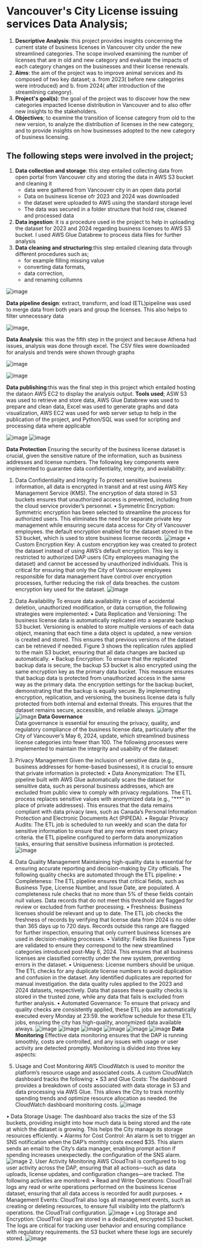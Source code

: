 
# Vancouver's City License issuing services Data Analysis; 
1. **Descriptive Analysis**: this project provides insights concerning the current state of business licenses in Vancouver city under the new streamlined categories. The scope involved examining the number of licenses that are in old and new category and evaluate the impacts of each category changes on the businesses and their license renewals. 
2. **Aims**: the aim of the project was to improve animal services and its composed of two key dataset; a. from 2023( before new categories were introduced) and b. from 2024( after introduction of the streamlining category). 
3. **Project's goal(s)**: the goal of the project was to discover how the new categories impacted license distribution in Vancouver and to also offer new insights to the stakeholders.
4. **Objectives**; to examine the transition of license category from old to the new version, to analyze the distribution of licenses in the new category, and to provide insights on how businesses adopted to the new category of business licensing.
## The following steps were involved in the project;
1. **Data collection and storage**: this step entailed collecting data from open portal from Vancouver city and storing the data in AWS S3 bucket and cleaning it
   + data were gathered from Vancouver city in an open data portal
   + Data on business license ofr 2023 and 2024 was downloaded
   + the dataset were uploaded to AWS using the standard storage level
   + The data was secured in a folder structure that hold raw, cleaned and processed data
3. **Data ingestion**: it is a procedure used in the project to help in uploading the dataset for 2023 and 2024 regarding business licenses to AWS S3 bucket. I used AWS Glue Databrew to process data files for further analysis
4. **Data cleaning and structuring**:this step entailed cleaning data through different procedures such as;
   - for example filling missing value
   - converting data formats,
   - data correction,
   - and renaming collumns
     
![image](https://github.com/user-attachments/assets/3c92f29b-a25f-4f1e-bb21-cbfeb18da4d5)

 **Data pipeline design**: extract, transform, and load (ETL)pipeline was used to merge data from both years and group the licenses. This also helps to filter unnecessary data
   
![image](https://github.com/user-attachments/assets/3710ef2e-3fd1-4989-9a11-e9f8ffa36c38), 

 **Data Analysis**: this was the fifth step in the project and because Athena had issues, analysis was done through excel. The CSV files were downloaded for analysis and trends were shown through graphs
   
![image](https://github.com/user-attachments/assets/ab44f174-8a60-4257-9627-4e70c9670b95)

![image](https://github.com/user-attachments/assets/2cb6785e-aed3-473e-891b-27c1760f29e5)

 **Data publishing**:this was the final step in this project which entailed hosting the dataon AWS EC2 to display the analysis output. 
 **Tools used**; ASW S3 was used to retrieve and store data, AWS Glue Databrew was used to prepare and clean data, Excel was used to generate graphs and data visualization, AWS EC2 was used for web server setup to help in the publication of the project, and Python/SQL was used for scripting and processing data where applicable

   ![image](https://github.com/jassdhillion/Vancouver-s-city-business-license-data-Analysis/blob/main/Screenshot%202024-08-24%20204933.png)
![image](https://github.com/user-attachments/assets/08647563-e3d3-4b20-88ae-1d87db9f1531)

**Data Protection** 
Ensuring the security of the business license dataset is crucial, given the sensitive nature of the information, such as business addresses and license numbers. The following key components were implemented to guarantee data confidentiality, integrity, and availability:
1.	Data Confidentiality and Integrity
To protect sensitive business information, all data is encrypted in transit and at rest using AWS Key Management Service (KMS). The encryption of data stored in S3 buckets ensures that unauthorized access is prevented, including from the cloud service provider’s personnel.
•	Symmetric Encryption: Symmetric encryption has been selected to streamline the process for authorized users. This eliminates the need for separate private key management while ensuring secure data access for City of Vancouver employees.  the default encryption enabled for the dataset stored in the S3 bucket, which is used to store business license records.
![image](https://github.com/jassdhillion/Vancouver-s-city-business-license-data-Analysis/blob/main/Screenshot%202024-09-14%20135649.png)
•	Custom Encryption Key: A custom encryption key was created to protect the dataset instead of using AWS’s default encryption. This key is restricted to authorized DAP users (City employees managing the dataset) and cannot be accessed by unauthorized individuals. This is critical for ensuring that only the City of Vancouver employees responsible for data management have control over encryption processes, further reducing the risk of data breaches. the custom encryption key used for the dataset.
![image](https://github.com/user-attachments/assets/08647563-e3d3-4b20-88ae-1d87db9f1531)
2.	Data Availability
To ensure data availability in case of accidental deletion, unauthorized modification, or data corruption, the following strategies were implemented:
•	Data Replication and Versioning: The business license data is automatically replicated into a separate backup S3 bucket. Versioning is enabled to store multiple versions of each data object, meaning that each time a data object is updated, a new version is created and stored. This ensures that previous versions of the dataset can be retrieved if needed. Figure 3 shows the replication rules applied to the main S3 bucket, ensuring that all data changes are backed up automatically.
•	Backup Encryption: To ensure that the replicated backup data is secure, the backup S3 bucket is also encrypted using the same encryption key as the primary data bucket. This measure ensures that backup data is protected from unauthorized access in the same way as the primary data.  the encryption settings for the backup bucket, demonstrating that the backup is equally secure.
By implementing encryption, replication, and versioning, the business license data is fully protected from both internal and external threats. This ensures that the dataset remains secure, accessible, and reliable always.
![image](https://github.com/user-attachments/assets/08647563-e3d3-4b20-88ae-1d87db9f1531)
![image](https://github.com/user-attachments/assets/08647563-e3d3-4b20-88ae-1d87db9f1531)
**Data Governance**  
Data governance is essential for ensuring the privacy, quality, and regulatory compliance of the business license data, particularly after the City of Vancouver’s May 6, 2024, update, which streamlined business license categories into fewer than 100. The following processes were implemented to maintain the integrity and usability of the dataset:
1.	Privacy Management
Given the inclusion of sensitive data (e.g., business addresses for home-based businesses), it is crucial to ensure that private information is protected:
•	Data Anonymization: The ETL pipeline built with AWS Glue automatically scans the dataset for sensitive data, such as personal business addresses, which are excluded from public view to comply with privacy regulations. The ETL process replaces sensitive values with anonymized data (e.g., "***" in place of private addresses). This ensures that the data remains compliant with data privacy laws, such as Canada’s Personal Information Protection and Electronic Documents Act (PIPEDA).
•	Regular Privacy Audits: The ETL job is scheduled to run weekly and scan the data for sensitive information to ensure that any new entries meet privacy criteria.
the ETL pipeline configured to perform data anonymization tasks, ensuring that sensitive business information is protected.
![image](https://github.com/user-attachments/assets/08647563-e3d3-4b20-88ae-1d87db9f1531)

3.	Data Quality Management
Maintaining high-quality data is essential for ensuring accurate reporting and decision-making by City officials. The following quality checks are automated through the ETL pipeline:
•	Completeness: The ETL pipeline ensures that critical fields, such as Business Type, License Number, and Issue Date, are populated. A completeness rule checks that no more than 5% of these fields contain null values. Data records that do not meet this threshold are flagged for review or excluded from further processing.
•	Freshness: Business licenses should be relevant and up to date. The ETL job checks the freshness of records by verifying that license data from 2024 is no older than 365 days up to 720 days. Records outside this range are flagged for further inspection, ensuring that only current business licenses are used in decision-making processes.
•	Validity: Fields like Business Type are validated to ensure they correspond to the new streamlined categories introduced post-May 6, 2024. This ensures that all business licenses are classified correctly under the new system, preventing errors in the dataset.
•	Uniqueness: License numbers should be unique. The ETL checks for any duplicate license numbers to avoid duplication and confusion in the dataset. Any identified duplicates are reported for manual investigation.
the data quality rules applied to the 2023 and 2024 datasets, respectively. Data that passes these quality checks is stored in the trusted zone, while any data that fails is excluded from further analysis.
•	Automated Governance: To ensure that privacy and quality checks are consistently applied, these ETL jobs are automatically executed every Monday at 23:59.
 the workflow schedule for these ETL jobs, ensuring the city has high-quality, anonymized data available always.
![image](https://github.com/user-attachments/assets/08647563-e3d3-4b20-88ae-1d87db9f1531)
![image](https://github.com/user-attachments/assets/08647563-e3d3-4b20-88ae-1d87db9f1531)
![image](https://github.com/user-attachments/assets/08647563-e3d3-4b20-88ae-1d87db9f1531)
![image](https://github.com/user-attachments/assets/08647563-e3d3-4b20-88ae-1d87db9f1531)
![image](https://github.com/user-attachments/assets/08647563-e3d3-4b20-88ae-1d87db9f1531)
![image](https://github.com/user-attachments/assets/08647563-e3d3-4b20-88ae-1d87db9f1531)
**Data Monitoring**
Effective data monitoring ensures that the DAP is running smoothly, costs are controlled, and any issues with usage or user activity are detected promptly. Monitoring is divided into three key aspects:
1.	Usage and Cost Monitoring
AWS CloudWatch is used to monitor the platform’s resource usage and associated costs. A custom CloudWatch dashboard tracks the following:
•	S3 and Glue Costs: The dashboard provides a breakdown of costs associated with data storage in S3 and data processing via AWS Glue. This allows the City to track monthly spending trends and optimize resource allocation as needed.
 the CloudWatch dashboard monitoring costs.
![image](https://github.com/user-attachments/assets/08647563-e3d3-4b20-88ae-1d87db9f1531)

•	Data Storage Usage: The dashboard also tracks the size of the S3 buckets, providing insight into how much data is being stored and the rate at which the dataset is growing. This helps the City manage its storage resources efficiently.
•	Alarms for Cost Control: An alarm is set to trigger an SNS notification when the DAP’s monthly costs exceed $35. This alarm sends an email to the City’s data manager, enabling prompt action if spending increases unexpectedly. 
the configuration of the SNS alarm.
![image](https://github.com/user-attachments/assets/08647563-e3d3-4b20-88ae-1d87db9f1531)
2.	User Activity Monitoring
AWS CloudTrail is configured to log user activity across the DAP, ensuring that all actions—such as data uploads, license updates, and configuration changes—are tracked. The following activities are monitored:
•	Read and Write Operations: CloudTrail logs any read or write operations performed on the business license dataset, ensuring that all data access is recorded for audit purposes.
•	Management Events: CloudTrail also logs all management events, such as creating or deleting resources, to ensure full visibility into the platform’s operations.
the CloudTrail configuration.
![image](https://github.com/user-attachments/assets/08647563-e3d3-4b20-88ae-1d87db9f1531)
•	Log Storage and Encryption: CloudTrail logs are stored in a dedicated, encrypted S3 bucket. The logs are critical for tracking user behavior and ensuring compliance with regulatory requirements. 
the S3 bucket where these logs are securely stored.
![image](https://github.com/user-attachments/assets/08647563-e3d3-4b20-88ae-1d87db9f1531)

